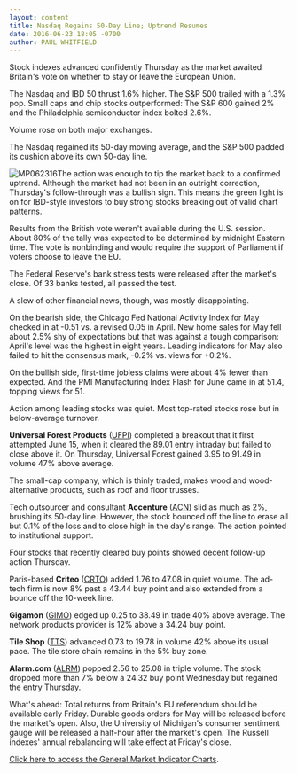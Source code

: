 ```yaml
---
layout: content
title: Nasdaq Regains 50-Day Line; Uptrend Resumes
date: 2016-06-23 18:05 -0700
author: PAUL WHITFIELD
---
```






Stock indexes advanced confidently Thursday as the market awaited Britain's vote on whether to stay or leave the European Union.


The Nasdaq and IBD 50 thrust 1.6% higher. The S&P 500 trailed with a 1.3% pop. Small caps and chip stocks outperformed: The S&P 600 gained 2% and the Philadelphia semiconductor index bolted 2.6%.


Volume rose on both major exchanges.


The Nasdaq regained its 50-day moving average, and the S&P 500 padded its cushion above its own 50-day line.


![MP062316](https://www.investors.com/wp-content/uploads/2016/06/MP062316-193x300.jpg)The action was enough to tip the market back to a confirmed uptrend. Although the market had not been in an outright correction, Thursday's follow-through was a bullish sign. This means the green light is on for IBD-style investors to buy strong stocks breaking out of valid chart patterns.


Results from the British vote weren't available during the U.S. session. About 80% of the tally was expected to be determined by midnight Eastern time. The vote is nonbinding and would require the support of Parliament if voters choose to leave the EU.


The Federal Reserve's bank stress tests were released after the market's close. Of 33 banks tested, all passed the test.


A slew of other financial news, though, was mostly disappointing.


On the bearish side, the Chicago Fed National Activity Index for May checked in at -0.51 vs. a revised 0.05 in April. New home sales for May fell about 2.5% shy of expectations but that was against a tough comparison: April's level was the highest in eight years. Leading indicators for May also failed to hit the consensus mark, -0.2% vs. views for +0.2%.


On the bullish side, first-time jobless claims were about 4% fewer than expected. And the PMI Manufacturing Index Flash for June came in at 51.4, topping views for 51.


Action among leading stocks was quiet. Most top-rated stocks rose but in below-average turnover.



**Universal Forest Products** ([UFPI](https://research.investors.com/quote.aspx?symbol=UFPI)) completed a breakout that it first attempted June 15, when it cleared the 89.01 entry intraday but failed to close above it. On Thursday, Universal Forest gained 3.95 to 91.49 in volume 47% above average.


The small-cap company, which is thinly traded, makes wood and wood-alternative products, such as roof and floor trusses.


Tech outsourcer and consultant **Accenture** ([ACN](https://research.investors.com/quote.aspx?symbol=ACN)) slid as much as 2%, brushing its 50-day line. However, the stock bounced off the line to erase all but 0.1% of the loss and to close high in the day's range. The action pointed to institutional support.


Four stocks that recently cleared buy points showed decent follow-up action Thursday.



Paris-based **Criteo** ([CRTO](https://research.investors.com/quote.aspx?symbol=CRTO)) added 1.76 to 47.08 in quiet volume. The ad-tech firm is now 8% past a 43.44 buy point and also extended from a bounce off the 10-week line.


**Gigamon** ([GIMO](https://research.investors.com/quote.aspx?symbol=GIMO)) edged up 0.25 to 38.49 in trade 40% above average. The network products provider is 12% above a 34.24 buy point.


**Tile Shop** ([TTS](https://research.investors.com/quote.aspx?symbol=TTS)) advanced 0.73 to 19.78 in volume 42% above its usual pace. The tile store chain remains in the 5% buy zone.


**Alarm.com** ([ALRM](https://research.investors.com/quote.aspx?symbol=ALRM)) popped 2.56 to 25.08 in triple volume. The stock dropped more than 7% below a 24.32 buy point Wednesday but regained the entry Thursday.


What's ahead: Total returns from Britain's EU referendum should be available early Friday. Durable goods orders for May will be released before the market's open. Also, the University of Michigan's consumer sentiment gauge will be released a half-hour after the market's open. The Russell indexes' annual rebalancing will take effect at Friday's close.


[Click here to access the General Market Indicator Charts](https://www.investors.com/wp-content/uploads/2016/06/IBD2306153831GMI.pdf).




